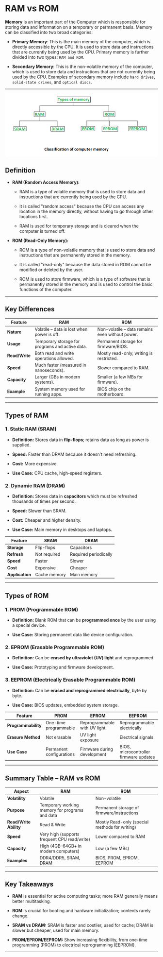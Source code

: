 # RAM vs ROM

**Memory** is an important part of the Computer which is responsible for storing data and information on a temporary or permanent basis. Memory can be classified into two broad categories:

- **Primary Memory**: This is the main memory of the computer, which is directly accessible by the CPU. It is used to store data and instructions that are currently being used by the CPU. Primary memory is further divided into two types: `RAM and ROM`.

- **Secondary Memory**: This is the non-volatile memory of the computer, which is used to store data and instructions that are not currently being used by the CPU. Examples of secondary memory include `hard drives`, `solid-state drives`, and `optical discs`.

---

![Classification of Memory](images/classification_of_memory.png)

## Definition

- **RAM (Random Access Memory):**  
    - RAM is a type of volatile memory that is used to store data and instructions that are currently being used by the CPU. 
    
    - It is called "random access" because the CPU can access any location in the memory directly, without having to go through other locations first. 
    
    - RAM is used for temporary storage and is cleared when the computer is turned off.

- **ROM (Read-Only Memory):**
    
    - ROM is a type of non-volatile memory that is used to store data and instructions that are permanently stored in the memory. 
    
    - It is called "read-only" because the data stored in ROM cannot be modified or deleted by the user. 
    
    - ROM is used to store firmware, which is a type of software that is permanently stored in the memory and is used to control the basic functions of the computer.

---

## Key Differences

| Feature            | RAM                                             | ROM                                             |
|--------------------|--------------------------------------------------|-------------------------------------------------|
| **Nature**         | Volatile – data is lost when power is off.       | Non-volatile – data remains even without power. |
| **Usage**          | Temporary storage for programs and active data.  | Permanent storage for firmware/BIOS.            |
| **Read/Write**     | Both read and write operations allowed.          | Mostly read-only; writing is restricted.        |
| **Speed**          | Much faster (measured in nanoseconds).           | Slower compared to RAM.                         |
| **Capacity**       | Larger (GBs in modern systems).                  | Smaller (a few MBs for firmware).               |
| **Example**        | System memory used for running apps.             | BIOS chip on the motherboard.                   |

---

## Types of RAM

### 1. Static RAM (SRAM)

- **Definition:** Stores data in **flip-flops**; retains data as long as power is supplied.

- **Speed:** Faster than DRAM because it doesn’t need refreshing.

- **Cost:** More expensive.

- **Use Case:** CPU cache, high-speed registers.

### 2. Dynamic RAM (DRAM)

- **Definition:** Stores data in **capacitors** which must be refreshed thousands of times per second.

- **Speed:** Slower than SRAM.

- **Cost:** Cheaper and higher density.

- **Use Case:** Main memory in desktops and laptops.

| Feature        | SRAM                          | DRAM                              |
|----------------|--------------------------------|------------------------------------|
| **Storage**    | Flip-flops                     | Capacitors                        |
| **Refresh**    | Not required                   | Required periodically             |
| **Speed**      | Faster                         | Slower                             |
| **Cost**       | Expensive                      | Cheaper                             |
| **Application**| Cache memory                    | Main memory                         |

---

## Types of ROM

### 1. PROM (Programmable ROM)

- **Definition:** Blank ROM that can be **programmed once** by the user using a special device.

- **Use Case:** Storing permanent data like device configuration.

### 2. EPROM (Erasable Programmable ROM)

- **Definition:** Can be **erased by ultraviolet (UV) light** and reprogrammed.

- **Use Case:** Prototyping and firmware development.

### 3. EEPROM (Electrically Erasable Programmable ROM)

- **Definition:** Can be **erased and reprogrammed electrically**, byte by byte.

- **Use Case:** BIOS updates, embedded system storage.

| Feature             | PROM                        | EPROM                             | EEPROM                                  |
|---------------------|-----------------------------|------------------------------------|------------------------------------------|
| **Programmability** | One-time programmable       | Reprogrammable with UV light       | Reprogrammable electrically              |
| **Erasure Method**  | Not erasable                | UV light exposure                  | Electrical signals                        |
| **Use Case**        | Permanent configurations    | Firmware during development        | BIOS, microcontroller firmware updates    |

---

## Summary Table – RAM vs ROM

| Aspect                 | RAM                                              | ROM                                                   |
|------------------------|---------------------------------------------------|-------------------------------------------------------|
| **Volatility**         | Volatile                                         | Non-volatile                                          |
| **Purpose**            | Temporary working memory for programs and data    | Permanent storage of firmware/instructions            |
| **Read/Write Ability** | Read & Write                                     | Mostly Read-only (special methods for writing)        |
| **Speed**              | Very high (supports frequent CPU read/write)      | Lower compared to RAM                                 |
| **Capacity**           | High (4GB–64GB+ in modern computers)             | Low (a few MBs)                                       |
| **Examples**           | DDR4/DDR5, SRAM, DRAM                             | BIOS, PROM, EPROM, EEPROM                             |

---

## Key Takeaways

- **RAM** is essential for active computing tasks; more RAM generally means better multitasking.

- **ROM** is crucial for booting and hardware initialization; contents rarely change.

- **SRAM vs DRAM:** SRAM is faster and costlier, used for cache; DRAM is slower but cheaper, used for main memory.

- **PROM/EPROM/EEPROM:** Show increasing flexibility, from one-time programming (PROM) to electrical reprogramming (EEPROM).

---